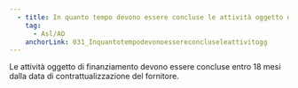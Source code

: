 ```yaml
---
  - title: In quanto tempo devono essere concluse le attività oggetto di finanziamento?
    tag:
      - Asl/AO
    anchorLink: 031_Inquantotempodevonoessereconcluseleattivitogg
---
```


Le attività oggetto di finanziamento devono essere concluse entro 18 mesi dalla data di contrattualizzazione del fornitore.
